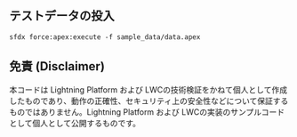 ## テストデータの投入
```
sfdx force:apex:execute -f sample_data/data.apex
```

## 免責 (Disclaimer)
本コードは Lightning Platform および LWCの技術検証をかねて個人として作成したものであり、動作の正確性、セキュリティ上の安全性などについて保証するものではありません。Lightning Platform および LWCの実装のサンプルコードとして個人として公開するものです。